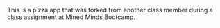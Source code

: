 This is a pizza app that was forked from another class member during a class assignment at Mined Minds Bootcamp.
